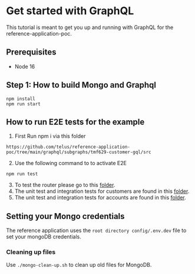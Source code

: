 # Get started with GraphQL

This tutorial is meant to get you up and running with GraphQL for the reference-application-poc.

## Prerequisites

- Node 16

## Step 1: How to build Mongo and Graphql

```code
npm install
npm run start
```

## How to run E2E tests for the example

1. First Run npm i via this folder

  ```text
  https://github.com/telus/reference-application-poc/tree/main/graphql/subgraphs/tmf629-customer-gql/src
  ```

2. Use the following command to to activate E2E

```code
npm run test 
```

3. To test the router please go to this [folder](https://github.com/telus/reference-application-poc/tree/main/graphql/router).
4. The unit test and integration tests for customers are found in this [folder](https://github.com/telus/reference-application-poc/tree/main/graphql/subgraphs/tmf629-customer-gql/src/__test__).
5. The unit test and integration tests for accounts are found in this [folder](https://github.com/telus/reference-application-poc/tree/main/graphql/subgraphs/tmf666-account-gql/src/__test__).

## Setting your Mongo credentials

The reference application uses the `root directory config/.env.dev` file to set your mongoDB credentials.

### Cleaning up files

Use `./mongo-clean-up.sh` to clean up old files for MongoDB.
